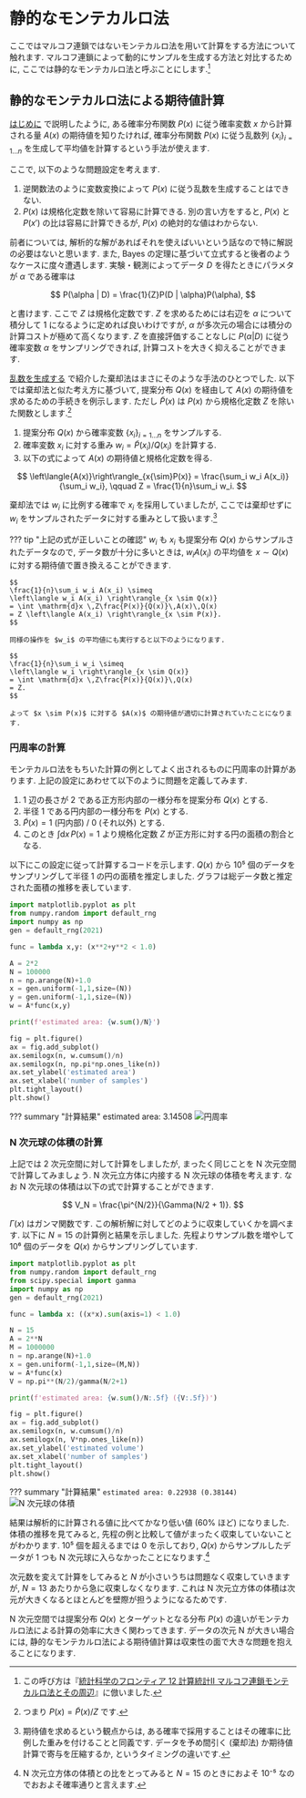 # 静的なモンテカルロ法

ここではマルコフ連鎖ではないモンテカルロ法を用いて計算をする方法について触れます. マルコフ連鎖によって動的にサンプルを生成する方法と対比するために, ここでは静的なモンテカルロ法と呼ぶことにします.[^1]

[^1]: この呼び方は『[統計科学のフロンティア 12 計算統計II マルコフ連鎖モンテカルロ法とその周辺][iba]』に倣いました.

[iba]: https://www.amazon.co.jp/dp/400730789X


## 静的なモンテカルロ法による期待値計算

[はじめに](./index.md) で説明したように, ある確率分布関数 $P(x)$ に従う確率変数 $x$ から計算される量 $A(x)$ の期待値を知りたければ, 確率分布関数 $P(x)$ に従う乱数列 $\{x_i\}_{i=1{\ldots}n}$ を生成して平均値を計算するという手法が使えます.

ここで, 以下のような問題設定を考えます.

1. 逆関数法のように変数変換によって $P(x)$ に従う乱数を生成することはできない.
1. $P(x)$ は規格化定数を除いて容易に計算できる. 別の言い方をすると, $P(x)$ と $P(x')$ の比は容易に計算できるが, $P(x)$ の絶対的な値はわからない.

前者については, 解析的な解があればそれを使えばいいという話なので特に解説の必要はないと思います. また, Bayes の定理に基づいて立式すると後者のようなケースに度々遭遇します. 実験・観測によってデータ $D$ を得たときにパラメタが $\alpha$ である確率は

$$
P(\alpha | D) = \frac{1}{Z}P(D | \alpha)P(\alpha),
$$

と書けます. ここで $Z$ は規格化定数です. $Z$ を求めるためには右辺を $\alpha$ について積分して 1 になるように定めれば良いわけですが, $\alpha$ が多次元の場合には積分の計算コストが極めて高くなります. $Z$ を直接評価することなしに $P(\alpha | D)$ に従う確率変数 $\alpha$ をサンプリングできれば, 計算コストを大きく抑えることができます.

[乱数を生成する](./generate.md) で紹介した棄却法はまさにそのような手法のひとつでした. 以下では棄却法と似た考え方に基づいて, 提案分布 $Q(x)$ を経由して $A(x)$ の期待値を求めるための手続きを例示します. ただし $\tilde{P}(x)$ は $P(x)$ から規格化定数 $Z$ を除いた関数とします.[^2]

[^2]: つまり $P(x) = \tilde{P}(x)/Z$ です.

1. 提案分布 $Q(x)$ から確率変数 $\{x_i\}_{i=1{\ldots}n}$ をサンプルする.
2. 確率変数 $x_i$ に対する重み $w_i = \tilde{P}(x_i)/Q(x_i)$ を計算する.
3. 以下の式によって $A(x)$ の期待値と規格化定数を得る.

$$
\left\langle{A(x)}\right\rangle_{x{\sim}P(x)}
= \frac{\sum_i w_i A(x_i)}{\sum_i w_i},
\qquad
Z = \frac{1}{n}\sum_i w_i.
$$

棄却法では $w_i$ に比例する確率で $x_i$ を採用していましたが, ここでは棄却せずに $w_i$ をサンプルされたデータに対する重みとして扱います.[^3]

[^3]: 期待値を求めるという観点からは, ある確率で採用することはその確率に比例した重みを付けることと同義です. データを予め間引く (棄却法) か期待値計算で寄与を圧縮するか, というタイミングの違いです.


??? tip "上記の式が正しいことの確認"
    $w_i$ も $x_i$ も提案分布 $Q(x)$ からサンプルされたデータなので, データ数が十分に多いときは, $w_i A(x_i)$ の平均値を $x \sim Q(x)$ に対する期待値で置き換えることができます.

    $$
    \frac{1}{n}\sum_i w_i A(x_i) \simeq
    \left\langle w_i A(x_i) \right\rangle_{x \sim Q(x)}
    = \int \mathrm{d}x \,Z\frac{P(x)}{Q(x)}\,A(x)\,Q(x)
    = Z \left\langle A(x_i) \right\rangle_{x \sim P(x)}.
    $$

    同様の操作を $w_i$ の平均値にも実行すると以下のようになります.

    $$
    \frac{1}{n}\sum_i w_i \simeq
    \left\langle w_i \right\rangle_{x \sim Q(x)}
    = \int \mathrm{d}x \,Z\frac{P(x)}{Q(x)}\,Q(x)
    = Z.
    $$

    よって $x \sim P(x)$ に対する $A(x)$ の期待値が適切に計算されていたことになります.


### 円周率の計算

モンテカルロ法をもちいた計算の例としてよく出されるものに円周率の計算があります. 上記の設定にあわせて以下のように問題を定義してみます.

1. 1 辺の長さが 2 である正方形内部の一様分布を提案分布 $Q(x)$ とする.
1. 半径 1 である円内部の一様分布を $P(x)$ とする.
1. $\tilde{P}(x) = 1$ (円内部) / $0$ (それ以外) とする.
1. このとき $\int\mathrm{d}x\,P(x) = 1$ より規格化定数 $Z$ が正方形に対する円の面積の割合となる.

以下にこの設定に従って計算するコードを示します. $Q(x)$ から 10⁵ 個のデータをサンプリングして半径 1 の円の面積を推定しました. グラフは総データ数と推定された面積の推移を表しています.

``` python
import matplotlib.pyplot as plt
from numpy.random import default_rng
import numpy as np
gen = default_rng(2021)

func = lambda x,y: (x**2+y**2 < 1.0)

A = 2*2
N = 100000
n = np.arange(N)+1.0
x = gen.uniform(-1,1,size=(N))
y = gen.uniform(-1,1,size=(N))
w = A*func(x,y)

print(f'estimated area: {w.sum()/N}')

fig = plt.figure()
ax = fig.add_subplot()
ax.semilogx(n, w.cumsum()/n)
ax.semilogx(n, np.pi*np.ones_like(n))
ax.set_ylabel('estimated area')
ax.set_xlabel('number of samples')
plt.tight_layout()
plt.show()
```

??? summary "計算結果"
    estimated area: 3.14508
    ![円周率](img/static_circle_dim2.png)


### N 次元球の体積の計算

上記では 2 次元空間に対して計算をしましたが, まったく同じことを N 次元空間で計算してみましょう. N 次元立方体に内接する N 次元球の体積を考えます. なお N 次元球の体積は以下の式で計算することができます.

$$
V_N = \frac{\pi^{N/2}}{\Gamma(N/2 + 1)}.
$$

$\Gamma(x)$ はガンマ関数です. この解析解に対してどのように収束していくかを調べます. 以下に $N=15$ の計算例と結果を示しました. 先程よりサンプル数を増やして 10⁶ 個のデータを $Q(x)$ からサンプリングしています.

``` python
import matplotlib.pyplot as plt
from numpy.random import default_rng
from scipy.special import gamma
import numpy as np
gen = default_rng(2021)

func = lambda x: ((x*x).sum(axis=1) < 1.0)

N = 15
A = 2**N
M = 1000000
n = np.arange(N)+1.0
x = gen.uniform(-1,1,size=(M,N))
w = A*func(x)
V = np.pi**(N/2)/gamma(N/2+1)

print(f'estimated area: {w.sum()/N:.5f} ({V:.5f})')

fig = plt.figure()
ax = fig.add_subplot()
ax.semilogx(n, w.cumsum()/n)
ax.semilogx(n, V*np.ones_like(n))
ax.set_ylabel('estimated volume')
ax.set_xlabel('number of samples')
plt.tight_layout()
plt.show()
```

??? summary "計算結果"
    ```
    estimated area: 0.22938 (0.38144)
    ```
    ![N 次元球の体積](img/static_circle_dimN.png)


結果は解析的に計算される値に比べてかなり低い値 (60% ほど) になりました. 体積の推移を見てみると, 先程の例と比較して値がまったく収束していないことがわかります. 10⁵ 個を超えるまでは 0 を示しており, $Q(x)$ からサンプルしたデータが 1 つも N 次元球に入らなかったことになります.[^4]

[^4]: N 次元立方体の体積との比をとってみると $N = 15$ のときにおよそ 10⁻⁵ なのでおおよそ確率通りと言えます.

次元数を変えて計算をしてみると $N$ が小さいうちは問題なく収束していきますが, $N = 13$ あたりから急に収束しなくなります. これは N 次元立方体の体積は次元が大きくなるとほとんどを壁際が担うようになるためです.

N 次元空間では提案分布 $Q(x)$ とターゲットとなる分布 $P(x)$ の違いがモンテカルロ法による計算の効率に大きく関わってきます. データの次元 N が大きい場合には, 静的なモンテカルロ法による期待値計算は収束性の面で大きな問題を抱えることになります.
